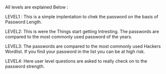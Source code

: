 All levels are explained Below : 


LEVEL1 : 
  This is a simple implentation to chek the password on the basis of Password Length.
  
  
LEVEL2:
  This is were the Things start getting Intresting.
  The passwords are compared to the most commonly used password of the years.
  
  
LEVEL3:
  The passwords are compared to the most commonly used Hackers Wordlist. If you find your password in the list you can be at high risk.
   
  
LEVEL4:
  Here user level questions are asked to really check on to the password strength.
  
 
